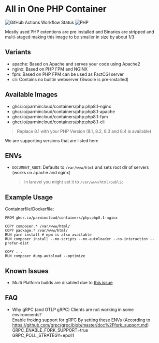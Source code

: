 # All in One PHP Container

![GitHub Actions Workflow Status](https://img.shields.io/github/actions/workflow/status/ParminCloud/Containers/php.yaml) ![PHP](https://img.shields.io/badge/PHP-777BB4?style=for-the-badge&logo=php&logoColor=white)

Mostly used PHP extentions are pre installed and Binaries are stripped and multi-staged making this image to be smaller in size by about 1/3

## Variants

* apache: Based on Apache and serves your code using Apache2
* nginx: Based on PHP FPM and NGINX
* fpm: Based on PHP FPM can be used as FactCGI server
* cli: Contains no builtin webserver (Swoole is pre-installed)

## Available Images

* ghcr.io/parmincloud/containers/php:php8.1-nginx
* ghcr.io/parmincloud/containers/php:php8.1-apache
* ghcr.io/parmincloud/containers/php:php8.1-fpm
* ghcr.io/parmincloud/containers/php:php8.1-cli

> Replace 8.1 with your PHP Version (8.1, 8.2, 8.3 and 8.4 is available)

We are supporting versions that are listed here

## ENVs

* `DOCUMENT_ROOT`: Defaults to `/var/www/html` and sets root dir of servers (works on apache and nginx)
    > In laravel you might set it to `/var/www/html/public`

## Example Usage

Containerfile/Dockerfile:

```containerfile
FROM ghcr.io/parmincloud/containers/php:php8.1-nginx

COPY composer.* /var/www/html/
COPY package.* /var/www/html/
RUN yarn install # npm is also available
RUN composer install --no-scripts --no-autoloader --no-interaction --prefer-dist

COPY . .
RUN composer dump-autoload --optimize
```

## Known Issues

* Multi Platform builds are disabled due to [this issue](https://github.com/ParminCloud/Containers/issues/1)


## FAQ

* Why gRPC (and OTLP gRPC) Clients are not working in some environments?  
  Enable froking support for gRPC By setting these ENVs (According to https://github.com/grpc/grpc/blob/master/doc%2Ffork_support.md)  
  GRPC_ENABLE_FORK_SUPPORT=true  
  GRPC_POLL_STRATEGY=epoll1  

